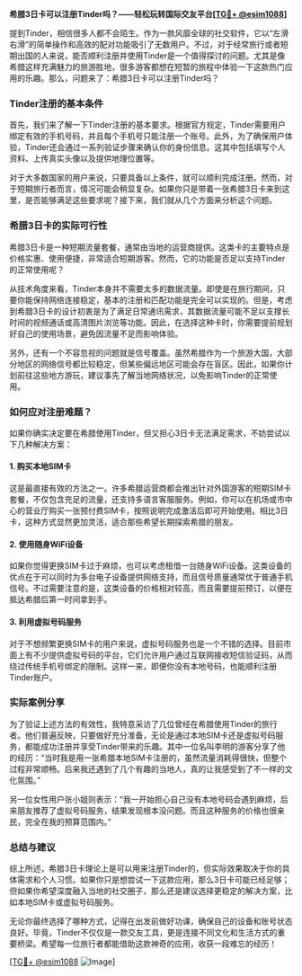 **希腊3日卡可以注册Tinder吗？——轻松玩转国际交友平台[[TG💪+ @esim1088](https://t.me/s/esim1088)]**

提到Tinder，相信很多人都不会陌生。作为一款风靡全球的社交软件，它以“左滑右滑”的简单操作和高效的配对功能吸引了无数用户。不过，对于经常旅行或者短期出国的人来说，能否顺利注册并使用Tinder是一个值得探讨的问题。尤其是像希腊这样充满魅力的旅游胜地，很多游客都想在短暂的旅程中体验一下这款热门应用的乐趣。那么，问题来了：希腊3日卡可以注册Tinder吗？

### Tinder注册的基本条件

首先，我们来了解一下Tinder注册的基本要求。根据官方规定，Tinder需要用户绑定有效的手机号码，并且每个手机号只能注册一个账号。此外，为了确保用户体验，Tinder还会通过一系列验证步骤来确认你的身份信息。这其中包括填写个人资料、上传真实头像以及提供地理位置等。

对于大多数国家的用户来说，只要具备以上条件，就可以顺利完成注册。然而，对于短期旅行者而言，情况可能会稍显复杂。如果你只是带着一张希腊3日卡来到这里，是否能够满足这些要求呢？接下来，我们就从几个方面来分析这个问题。

### 希腊3日卡的实际可行性

希腊3日卡是一种短期流量套餐，通常由当地的运营商提供。这类卡的主要特点是价格实惠、使用便捷，非常适合短期游客。然而，它的功能是否足以支持Tinder的正常使用呢？

从技术角度来看，Tinder本身并不需要太多的数据流量。即使是在旅行期间，只要你能保持网络连接稳定，基本的注册和匹配功能是完全可以实现的。但是，考虑到希腊3日卡的设计初衷是为了满足日常通讯需求，其数据流量可能不足以支撑长时间的视频通话或高清图片浏览等功能。因此，在选择这种卡时，你需要提前规划好自己的使用场景，避免因流量不足而影响体验。

另外，还有一个不容忽视的问题就是信号覆盖。虽然希腊作为一个旅游大国，大部分地区的网络信号都比较稳定，但某些偏远地区可能会存在盲区。因此，如果你计划前往这些地方游玩，建议事先了解当地网络状况，以免影响Tinder的正常使用。

### 如何应对注册难题？

如果你确实决定要在希腊使用Tinder，但又担心3日卡无法满足需求，不妨尝试以下几种解决方案：

#### 1. 购买本地SIM卡
这是最直接有效的方法之一。许多希腊运营商都会推出针对外国游客的短期SIM卡套餐，不仅包含充足的流量，还支持多语言客服服务。例如，你可以在机场或市中心的营业厅购买一张预付费SIM卡，按照说明完成激活后即可开始使用。相比3日卡，这种方式显然更加灵活，适合那些希望长期探索希腊的朋友。

#### 2. 使用随身WiFi设备
如果你觉得更换SIM卡过于麻烦，也可以考虑租借一台随身WiFi设备。这类设备的优点在于可以同时为多台电子设备提供网络支持，而且信号质量通常优于普通手机信号。不过需要注意的是，这类设备的价格相对较高，而且需要提前预订，以便在抵达希腊后第一时间拿到手。

#### 3. 利用虚拟号码服务
对于不想频繁更换SIM卡的用户来说，虚拟号码服务也是一个不错的选择。目前市面上有不少提供虚拟号码的平台，它们允许用户通过互联网接收短信验证码，从而绕过传统手机号绑定的限制。这样一来，即便你没有本地号码，也能顺利注册Tinder账户。

### 实际案例分享

为了验证上述方法的有效性，我特意采访了几位曾经在希腊使用Tinder的旅行者。他们普遍反映，只要做好充分准备，无论是通过本地SIM卡还是虚拟号码服务，都能成功注册并享受Tinder带来的乐趣。其中一位名叫李明的游客分享了他的经历：“当时我是用一张希腊本地SIM卡注册的，虽然流量消耗得很快，但整个过程非常顺畅。后来我还遇到了几个有趣的当地人，真的让我感受到了不一样的文化氛围。”

另一位女性用户张小姐则表示：“我一开始担心自己没有本地号码会遇到麻烦，后来朋友推荐了虚拟号码服务，结果发现根本没问题。而且这种服务的价格也很亲民，完全在我的预算范围内。”

### 总结与建议

综上所述，希腊3日卡理论上是可以用来注册Tinder的，但实际效果取决于你的具体需求和个人习惯。如果你只是想尝试一下这款应用，那么3日卡可能已经足够；但如果你希望深度融入当地的社交圈子，那么还是建议选择更稳定的解决方案，比如本地SIM卡或虚拟号码服务。

无论你最终选择了哪种方式，记得在出发前做好功课，确保自己的设备和账号状态良好。毕竟，Tinder不仅仅是一款交友工具，更是连接不同文化和生活方式的重要桥梁。希望每一位旅行者都能借助这款神奇的应用，收获一段难忘的经历！

[[TG💪+ @esim1088](https://t.me/s/esim1088) ![Image](https://i.postimg.cc/4NQfJmqS/Snipaste-2025-05-13-00-14-12.png)]